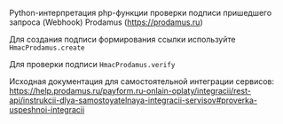 Python-интерпретация php-функции проверки подписи пришедшего запроса (Webhook) Prodamus (https://prodamus.ru)

Для создания подписи формирования ссылки используйте `HmacProdamus.create`

Для проверки подписи `HmacProdamus.verify`

Исходная документация для самостоятельной интеграции сервисов: https://help.prodamus.ru/payform.ru-onlain-oplaty/integracii/rest-api/instrukcii-dlya-samostoyatelnaya-integracii-servisov#proverka-uspeshnoi-integracii
